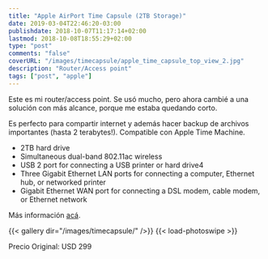 ```yaml
---
title: "Apple AirPort Time Capsule (2TB Storage)"
date: 2019-03-04T22:46:20-03:00
publishdate: 2018-10-07T11:17:14+02:00
lastmod: 2018-10-08T18:55:29+02:00
type: "post"
comments: "false"
coverURL: "/images/timecapsule/apple_time_capsule_top_view_2.jpg"
description: "Router/Access point"
tags: ["post", "apple"]
---
```


Este es mi router/access point. Se usó mucho, pero ahora cambié a una solución con más alcance, porque me estaba quedando corto. 

Es perfecto para compartir internet y además hacer backup de archivos importantes (hasta 2 terabytes!). Compatible con Apple Time Machine.

* 2TB hard drive
* Simultaneous dual-band 802.11ac wireless
* USB 2 port for connecting a USB printer or hard drive4
* Three Gigabit Ethernet LAN ports for connecting a computer, Ethernet hub, or networked printer
* Gigabit Ethernet WAN port for connecting a DSL modem, cable modem, or Ethernet network

Más información [acá](https://support.apple.com/kb/SP679?locale=en_US).

{{< gallery dir="/images/timecapsule/" />}} {{< load-photoswipe >}}

Precio Original: USD 299







